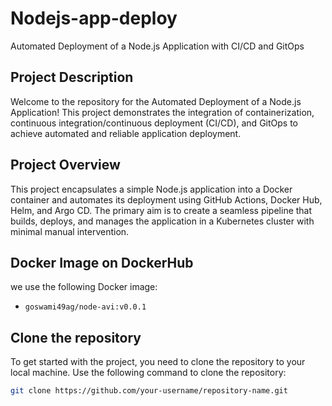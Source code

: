 # Nodejs-app-deploy
Automated Deployment of a Node.js Application with CI/CD and GitOps

## Project Description
Welcome to the repository for the Automated Deployment of a Node.js Application! This project demonstrates the integration of containerization, continuous integration/continuous deployment (CI/CD), and GitOps to achieve automated and reliable application deployment.

## Project Overview
This project encapsulates a simple Node.js application into a Docker container and automates its deployment using GitHub Actions, Docker Hub, Helm, and Argo CD. The primary aim is to create a seamless pipeline that builds, deploys, and manages the application in a Kubernetes cluster with minimal manual intervention.

## Docker Image on DockerHub
 we use the following Docker image:
- `goswami49ag/node-avi:v0.0.1`

## Clone the repository
To get started with the project, you need to clone the repository to your local machine. Use the following command to clone the repository:
```bash
git clone https://github.com/your-username/repository-name.git

